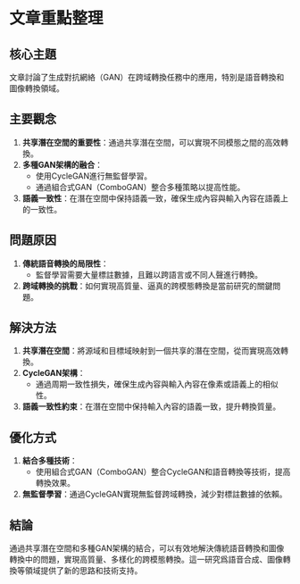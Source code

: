 # 文章重點整理

## 核心主題
文章討論了生成對抗網絡（GAN）在跨域轉換任務中的應用，特別是語音轉換和圖像轉換領域。

## 主要觀念
1. **共享潛在空間的重要性**：通過共享潛在空間，可以實現不同模態之間的高效轉換。
2. **多種GAN架構的融合**：
   - 使用CycleGAN進行無監督學習。
   - 通過組合式GAN（ComboGAN）整合多種策略以提高性能。
3. **語義一致性**：在潛在空間中保持語義一致，確保生成內容與輸入內容在語義上的一致性。

## 問題原因
1. **傳統語音轉換的局限性**：
   - 監督學習需要大量標註數據，且難以跨語言或不同人聲進行轉換。
2. **跨域轉換的挑戰**：如何實現高質量、逼真的跨模態轉換是當前研究的關鍵問題。

## 解決方法
1. **共享潛在空間**：將源域和目標域映射到一個共享的潛在空間，從而實現高效轉換。
2. **CycleGAN架構**：
   - 通過周期一致性損失，確保生成內容與輸入內容在像素或語義上的相似性。
3. **語義一致性約束**：在潛在空間中保持輸入內容的語義一致，提升轉換質量。

## 優化方式
1. **結合多種技術**：
   - 使用組合式GAN（ComboGAN）整合CycleGAN和語音轉換等技術，提高轉換效果。
2. **無監督學習**：通過CycleGAN實現無監督跨域轉換，減少對標註數據的依賴。

## 結論
通過共享潛在空間和多種GAN架構的結合，可以有效地解決傳統語音轉換和圖像轉換中的問題，實現高質量、多樣化的跨模態轉換。這一研究爲語音合成、圖像轉換等領域提供了新的思路和技術支持。